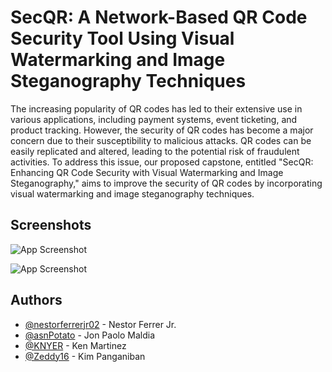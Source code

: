 
# SecQR: A Network-Based QR Code Security Tool Using Visual Watermarking and Image Steganography Techniques

The increasing popularity of QR codes has led to their extensive use in various applications, including payment systems, event ticketing, and product tracking. However, the security of QR codes has become a major concern due to their susceptibility to malicious attacks. QR codes can be easily replicated and altered, leading to the potential risk of fraudulent activities. To address this issue, our proposed capstone, entitled "SecQR: Enhancing QR Code Security with Visual Watermarking and Image Steganography," aims to improve the security of QR codes by incorporating visual watermarking and image steganography techniques.


## Screenshots

![App Screenshot](https://via.placeholder.com/468x300?text=App+Screenshot+Here)

![App Screenshot](https://via.placeholder.com/468x300?text=App+Screenshot+Here)


## Authors

- [@nestorferrerjr02](https://www.github.com/nestorferrerjr02) - Nestor Ferrer Jr.
- [@asnPotato](https://www.github.com/asnPotato) - Jon Paolo Maldia
- [@KNYER](https://www.github.com/KNYER) - Ken Martinez
- [@Zeddy16](https://www.github.com/Zeddy16) - Kim Panganiban

